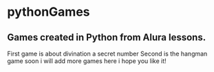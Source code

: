 # pythonGames

## Games created in Python from Alura lessons.
First game is about divination a secret number
Second is the hangman game
soon i will add more games here
i hope you like it!
